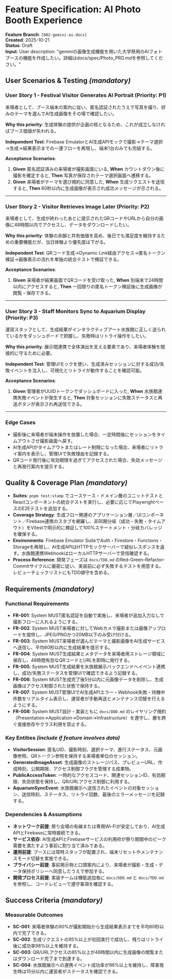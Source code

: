 # Feature Specification: AI Photo Booth Experience

**Feature Branch**: `[002-gemini-ai-docs]`  
**Created**: 2025-10-21  
**Status**: Draft  
**Input**: User description: "geminiの画像生成機能を用いた大学祭用のAIフォトブースの機能を作成したい。詳細はdocs/spec/Photo_PRD.mdを参照してください。"

## User Scenarios & Testing *(mandatory)*

### User Story 1 - Festival Visitor Generates AI Portrait (Priority: P1)

来場者として、ブース端末の案内に従い、匿名認証されたうえで写真を撮り、好みのテーマを選んでAI生成画像をその場で確認したい。

**Why this priority**: 生成体験の提供が企画の核となるため、これが成立しなければブース価値が失われる。

**Independent Test**: Firebase EmulatorとAI生成APIモックで撮影→テーマ選択→生成→結果表示までの一連フローを再現し、端末1台のみでも完結する。

**Acceptance Scenarios**:

1. **Given** 匿名認証済みの来場者が撮影画面にいる, **When** カウントダウン後に撮影を確定すると, **Then** 写真が保存されテーマ選択画面へ遷移する。
2. **Given** 来場者がテーマを選び規約に同意した, **When** 生成リクエストを送信すると, **Then** 60秒以内に生成画像が表示され成功メッセージが示される。

---

### User Story 2 - Visitor Retrieves Image Later (Priority: P2)

来場者として、生成が終わったあとに提示されたQRコードやURLから自分の画像に48時間以内でアクセスし、データをダウンロードしたい。

**Why this priority**: 体験の余韻と共有価値を高め、後日でも満足度を維持するための重要機能だが、当日体験より優先度は下がる。

**Independent Test**: QRコード生成→Dynamic Link経由アクセス→匿名トークン検証→画像表示の流れを単独の統合テストで検証できる。

**Acceptance Scenarios**:

1. **Given** 来場者が結果画面でQRコードを受け取った, **When** 別端末で24時間以内にアクセスすると, **Then** 一回限りの匿名トークン検証後に生成画像が閲覧・保存できる。

---

### User Story 3 - Staff Monitors Sync to Aquarium Display (Priority: P3)

運営スタッフとして、生成結果がインタラクティブアート水族館に正しく送られているかをダッシュボードで把握し、失敗時はリトライ操作をしたい。

**Why this priority**: 展示間連携で全体演出を支える要素であり、来場者体験を間接的に守るために必要。

**Independent Test**: 管理UIモックを使い、生成済みセッションに対する成功/失敗イベントを注入し、可視化とリトライが動作することを確認可能。

**Acceptance Scenarios**:

1. **Given** 管理者がUUIDトークンでダッシュボードに入った, **When** 水族館連携失敗イベントが発生すると, **Then** 対象セッションに失敗ステータスと再送ボタンが表示され再送信できる。

---

### Edge Cases

- 撮影後に来場者が端末操作を放置した場合、一定時間後にセッションをタイムアウトさせ撮影画面へ戻す。
- AI生成APIがタイムアウトまたはレート制限になった場合、来場者にリトライ案内を表示し、管理UIで失敗理由を記録する。
- QRコード発行後に有効期限を過ぎてアクセスされた場合、失効メッセージと再発行案内を提示する。

## Quality & Coverage Plan *(mandatory)*

- **Suites**: `pnpm test:stamp` でユースケース・ドメイン層のユニットテストとReactコンポーネントの統合テストを実行し、必要に応じてPlaywrightベースのE2Eテストを追加する。
- **Coverage Strategy**: 生成フロー関連のアプリケーション層／UIコンポーネント／Firebase連携のスタブを網羅し、非同期分岐（成功・失敗・タイムアウト）をVitestで明示的に検証して100%ステートメント・分岐カバレッジを確保する。
- **Environments**: Firebase Emulator SuiteでAuth・Firestore・Functions・Storageを再現し、AI生成APIはHTTPモックサーバーで疑似レスポンスを返す。水族館連携WebhookはローカルHTTPサーバーで受信確認する。
- **Process Reference**: 開発フェーズは `docs/TDD.md` のRed-Green-Refactor-Commitサイクルに厳密に従い、実装前に必ず失敗するテストを用意する。レビューチェックリストにもTDD順守を含める。

## Requirements *(mandatory)*

### Functional Requirements

- **FR-001**: System MUST匿名認証を自動で実施し、来場者が追加入力なしで撮影フローに入れるようにする。
- **FR-002**: System MUST来場者に対してWebカメラ撮影または画像アップロードを提供し、JPEG/PNGかつ20MB以下のみ受け付ける。
- **FR-003**: System MUST来場者が選んだテーマと撮影画像をAI生成サービスへ送信し、平均60秒以内に生成結果を提示する。
- **FR-004**: System MUST生成結果とメタデータを来場者用ストレージ領域に保存し、48時間有効なQRコードとURLを即時に発行する。
- **FR-005**: System MUST生成結果を水族館展示バックエンドへイベント連携し、成功/失敗ステータスを管理UIで確認できるよう記録する。
- **FR-006**: System MUST生成完了後5分以内に元画像データを削除し、生成画像はアクセス制御された状態で保持する。
- **FR-007**: System MUST管理UIでAI生成APIエラー・Webhook失敗・待機中件数をリアルタイム表示し、運営者が手動再送とメンテナンス切替を行えるようにする。
- **FR-008**: System MUST設計・実装ともに `docs/DDD.md` のレイヤリング規約（Presentation→Application→Domain→Infrastructure）を遵守し、層を跨ぐ直接依存やクラス利用を禁止する。

### Key Entities *(include if feature involves data)*

- **VisitorSession**: 匿名UID、撮影時刻、選択テーマ、進行ステータス、元画像参照、QRトークン参照を保持する来場者単位のセッション。
- **GeneratedImageAsset**: 生成画像のストレージパス、プレビューURL、作成時刻、公開期限、アクセス制御フラグを管理する成果物。
- **PublicAccessToken**: 一時的なアクセスコード、関連セッションID、有効期限、失効状態を保持し、QR/URLアクセス制御に利用する。
- **AquariumSyncEvent**: 水族館展示へ送信されたイベントの対象セッション、送信時刻、ステータス、リトライ回数、最後のエラーメッセージを記録する。

### Dependencies & Assumptions

- **ネットワーク前提**: 祭り会場の有線または専用Wi-Fiが安定しており、AI生成APIとFirebaseに常時接続できる。
- **サービス依存**: AI生成APIとFirebaseサービスの利用枠が祭り期間中のピーク需要を満たすよう事前に割り当て済みである。
- **運用前提**: ブースには常時スタッフが配置され、端末リセットやメンテナンスモード切替を実施できる。
- **プライバシー前提**: 事前掲示物と口頭案内により、来場者が撮影・生成・データ保持ポリシーへ同意したうえで参加する。
- **開発プロセス前提**: 実装チームは機能追加毎に `docs/DDD.md` と `docs/TDD.md` を参照し、コードレビューで遵守事項を確認する。

## Success Criteria *(mandatory)*

### Measurable Outcomes

- **SC-001**: 来場者体験の90%が撮影開始から生成結果表示までを平均60秒以内で完了できる。
- **SC-002**: 生成リクエストの95%以上が初回実行で成功し、残りはリトライ後に成功率98%以上を維持する。
- **SC-003**: QR/URLアクセスの85%以上が48時間以内に生成画像の閲覧またはダウンロード完了まで到達する。
- **SC-004**: 水族館展示への連携イベント成功率が98%以上を維持し、障害発生時は15分以内に運営者がステータスを確認できる。
